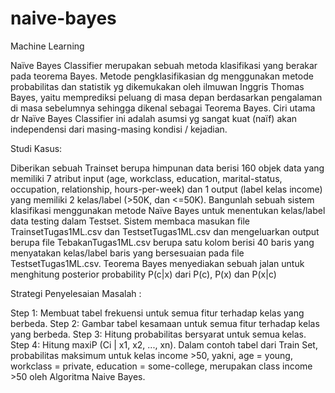 # naive-bayes
Machine Learning

Naïve Bayes Classifier merupakan sebuah metoda klasifikasi yang berakar pada teorema Bayes. Metode pengklasifikasian dg menggunakan metode probabilitas dan statistik yg dikemukakan oleh ilmuwan Inggris Thomas Bayes, yaitu memprediksi peluang di masa depan berdasarkan pengalaman di masa sebelumnya sehingga dikenal sebagai Teorema Bayes. Ciri utama dr Naïve Bayes Classifier ini adalah asumsi yg sangat kuat (naïf) akan independensi dari masing-masing kondisi / kejadian.

Studi Kasus:

Diberikan sebuah Trainset berupa himpunan data berisi 160 objek data yang memiliki 7 atribut input (age, workclass, education, marital-status, occupation, relationship, hours-per-week) dan 1 output (label kelas income) yang memiliki 2 kelas/label (>50K, dan <=50K). Bangunlah sebuah sistem klasifikasi menggunakan metode Naïve Bayes untuk menentukan kelas/label data testing dalam Testset. Sistem membaca masukan file TrainsetTugas1ML.csv  dan TestsetTugas1ML.csv dan mengeluarkan output berupa file TebakanTugas1ML.csv berupa satu kolom berisi 40 baris yang menyatakan kelas/label baris yang bersesuaian pada file TestsetTugas1ML.csv. Teorema Bayes menyediakan sebuah jalan untuk menghitung posterior probability P(c|x) dari P(c), P(x) dan P(x|c)

Strategi Penyelesaian Masalah :

Step 1: Membuat tabel frekuensi untuk semua fitur terhadap kelas yang berbeda.
Step 2: Gambar tabel kesamaan untuk semua fitur terhadap kelas yang berbeda.
Step 3: Hitung probabilitas bersyarat untuk semua kelas.
Step 4: Hitung maxiP (Ci | x1, x2, ..., xn). Dalam contoh tabel dari Train Set, probabilitas maksimum untuk kelas income >50, yakni, age = young, workclass = private, education = some-college, merupakan class income >50 oleh Algoritma Naive Bayes.
